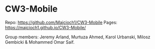 # CW3-Mobile
Repo:
https://github.com/Majcioch1/CW3-Mobile
Pages:
https://majcioch1.github.io/CW3-Mobile/

Group members: Jeremy Arland, Murtuza Ahmed, Karol Urbanski, Milosz Gembicki & Mohammed Omar Saif.
